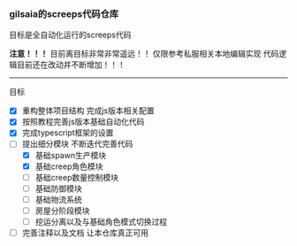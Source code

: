### gilsaia的screeps代码仓库

目标是全自动化运行的screeps代码 

**注意！！！** 目前离目标非常非常遥远！！ 仅限参考私服相关本地编辑实现 
代码逻辑目前还在改动并不断增加！！！

---
目标

- [x] 重构整体项目结构 完成js版本相关配置
- [x] 按照教程完善js版本基础自动化代码
- [x] 完成typescript框架的设置
- [ ] 提出细分模块 不断迭代完善代码
    - [x] 基础spawn生产模块
    - [x] 基础creep角色模块
    - [ ] 基础creep数量控制模块
    - [ ] 基础防御模块
    - [ ] 基础物流系统
    - [ ] 房屋分阶段模块
    - [ ] 挖运分离以及与基础角色模式切换过程
- [ ] 完善注释以及文档 让本仓库真正可用
